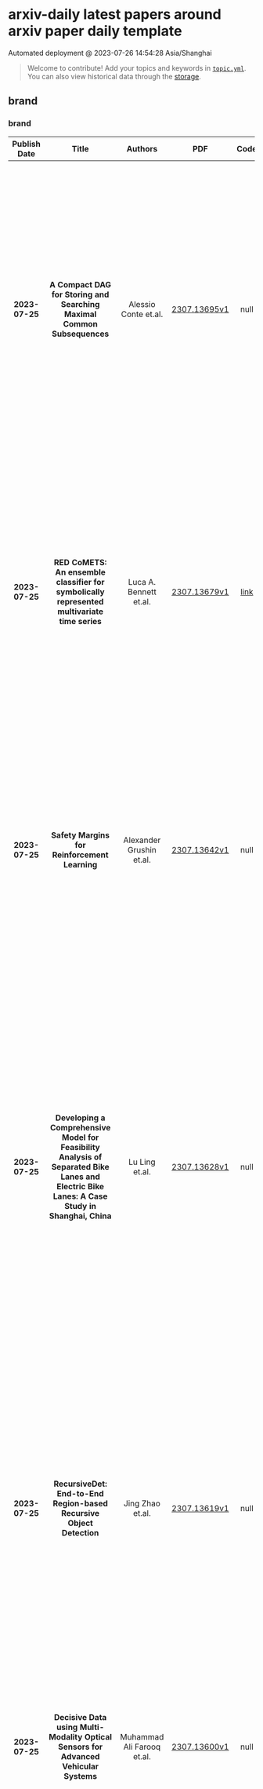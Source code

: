 # arxiv-daily latest papers around arxiv paper daily template
Automated deployment @ 2023-07-26 14:54:28 Asia/Shanghai
> Welcome to contribute! Add your topics and keywords in [`topic.yml`](https://github.com/wanghaisheng/arxiv-paper-daily-template/blob/main/database/topic.yml).
> You can also view historical data through the [storage](https://github.com/wanghaisheng/arxiv-paper-daily-template/blob/main/database/storage).

## brand

### brand
|Publish Date|Title|Authors|PDF|Code|Abstract|
| :---: | :---: | :---: | :---: | :---: | :---: |
|**2023-07-25**|**A Compact DAG for Storing and Searching Maximal Common Subsequences**|Alessio Conte et.al.|[2307.13695v1](http://arxiv.org/abs/2307.13695v1)|null|Maximal Common Subsequences (MCSs) between two strings X and Y are subsequences of both X and Y that are maximal under inclusion. MCSs relax and generalize the well known and widely used concept of Longest Common Subsequences (LCSs), which can be seen as MCSs of maximum length. While the number both LCSs and MCSs can be exponential in the length of the strings, LCSs have been long exploited for string and text analysis, as simple compact representations of all LCSs between two strings, built via dynamic programming or automata, have been known since the '70s. MCSs appear to have a more challenging structure: even listing them efficiently was an open problem open until recently, thus narrowing the complexity difference between the two problems, but the gap remained significant. In this paper we close the complexity gap: we show how to build DAG of polynomial size-in polynomial time-which allows for efficient operations on the set of all MCSs such as enumeration in Constant Amortized Time per solution (CAT), counting, and random access to the i-th element (i.e., rank and select operations). Other than improving known algorithmic results, this work paves the way for new sequence analysis methods based on MCSs.|
|**2023-07-25**|**RED CoMETS: An ensemble classifier for symbolically represented multivariate time series**|Luca A. Bennett et.al.|[2307.13679v1](http://arxiv.org/abs/2307.13679v1)|[link](https://github.com/zy18811/red-comets)|Multivariate time series classification is a rapidly growing research field with practical applications in finance, healthcare, engineering, and more. The complexity of classifying multivariate time series data arises from its high dimensionality, temporal dependencies, and varying lengths. This paper introduces a novel ensemble classifier called RED CoMETS (Random Enhanced Co-eye for Multivariate Time Series), which addresses these challenges. RED CoMETS builds upon the success of Co-eye, an ensemble classifier specifically designed for symbolically represented univariate time series, and extends its capabilities to handle multivariate data. The performance of RED CoMETS is evaluated on benchmark datasets from the UCR archive, where it demonstrates competitive accuracy when compared to state-of-the-art techniques in multivariate settings. Notably, it achieves the highest reported accuracy in the literature for the 'HandMovementDirection' dataset. Moreover, the proposed method significantly reduces computation time compared to Co-eye, making it an efficient and effective choice for multivariate time series classification.|
|**2023-07-25**|**Safety Margins for Reinforcement Learning**|Alexander Grushin et.al.|[2307.13642v1](http://arxiv.org/abs/2307.13642v1)|null|Any autonomous controller will be unsafe in some situations. The ability to quantitatively identify when these unsafe situations are about to occur is crucial for drawing timely human oversight in, e.g., freight transportation applications. In this work, we demonstrate that the true criticality of an agent's situation can be robustly defined as the mean reduction in reward given some number of random actions. Proxy criticality metrics that are computable in real-time (i.e., without actually simulating the effects of random actions) can be compared to the true criticality, and we show how to leverage these proxy metrics to generate safety margins, which directly tie the consequences of potentially incorrect actions to an anticipated loss in overall performance. We evaluate our approach on learned policies from APE-X and A3C within an Atari environment, and demonstrate how safety margins decrease as agents approach failure states. The integration of safety margins into programs for monitoring deployed agents allows for the real-time identification of potentially catastrophic situations.|
|**2023-07-25**|**Developing a Comprehensive Model for Feasibility Analysis of Separated Bike Lanes and Electric Bike Lanes: A Case Study in Shanghai, China**|Lu Ling et.al.|[2307.13628v1](http://arxiv.org/abs/2307.13628v1)|null|Electric bikes (e-bikes), including lightweight e-bikes with pedals and e-bikes in scooter form, are gaining popularity around the world because of their convenience and affordability. At the same time, e-bike-related accidents are also on the rise and many policymakers and practitioners are debating the feasibility of building e-bike lanes in their communities. By collecting e-bikes and bikes data in Shanghai City, the study first recalibrates the capacity of the conventional bike lane based on the traffic movement characteristics of the mixed bikes flow. Then, the study evaluates the traffic safety performance of the mixed bike flow in the conventional bike lane by the observed passing events. Finally, this study proposes a comprehensive model for evaluating the feasibility of building an e-bike lane by integrating the Analytic Hierarchy Process and fuzzy mathematics by considering the three objectives: capacity, safety, and budget constraint. The proposed model, one of the first of its kind, can be used to (i) evaluate the existing road capacity and safety performance improvement of a mixed bike flow with e-bikes and human-powered bikes by analyzing the mixed bike flow arrival rate and passing maneuvers, and (ii) quantify the changes to the road capacity and safety performance if a new e-bike lane is constructed. Numerical experiments are performed to calibrate the proposed model and evaluate its performance using non-motorized vehicles' trajectories in Shanghai, China. The numerical experiment results suggest that the proposed model can be used by policymakers and practitioners to evaluate the feasibility of building e-bike lanes.|
|**2023-07-25**|**RecursiveDet: End-to-End Region-based Recursive Object Detection**|Jing Zhao et.al.|[2307.13619v1](http://arxiv.org/abs/2307.13619v1)|null|End-to-end region-based object detectors like Sparse R-CNN usually have multiple cascade bounding box decoding stages, which refine the current predictions according to their previous results. Model parameters within each stage are independent, evolving a huge cost. In this paper, we find the general setting of decoding stages is actually redundant. By simply sharing parameters and making a recursive decoder, the detector already obtains a significant improvement. The recursive decoder can be further enhanced by positional encoding (PE) of the proposal box, which makes it aware of the exact locations and sizes of input bounding boxes, thus becoming adaptive to proposals from different stages during the recursion. Moreover, we also design centerness-based PE to distinguish the RoI feature element and dynamic convolution kernels at different positions within the bounding box. To validate the effectiveness of the proposed method, we conduct intensive ablations and build the full model on three recent mainstream region-based detectors. The RecusiveDet is able to achieve obvious performance boosts with even fewer model parameters and slightly increased computation cost. Codes are available at https://github.com/bravezzzzzz/RecursiveDet.|
|**2023-07-25**|**Decisive Data using Multi-Modality Optical Sensors for Advanced Vehicular Systems**|Muhammad Ali Farooq et.al.|[2307.13600v1](http://arxiv.org/abs/2307.13600v1)|null|Optical sensors have played a pivotal role in acquiring real world data for critical applications. This data, when integrated with advanced machine learning algorithms provides meaningful information thus enhancing human vision. This paper focuses on various optical technologies for design and development of state-of-the-art out-cabin forward vision systems and in-cabin driver monitoring systems. The focused optical sensors include Longwave Thermal Imaging (LWIR) cameras, Near Infrared (NIR), Neuromorphic/ event cameras, Visible CMOS cameras and Depth cameras. Further the paper discusses different potential applications which can be employed using the unique strengths of each these optical modalities in real time environment.|
|**2023-07-25**|**Multiwavelength observations of PSR J2021+4026 across a mode change reveal a phase shift in its X-ray emission**|M. Razzano et.al.|[2307.13580v1](http://arxiv.org/abs/2307.13580v1)|null|Context. We have investigated the multiwavelength emission of PSR J2021+4026, the only isolated gamma-ray pulsar known to be variable, which in October 2011 underwent a simultaneous change in gamma-ray flux and spin-down rate, followed by a second mode change in February 2018. Multiwavelength monitoring is crucial to understand the physics behind these events and how they may have affected the structure of the magnetosphere. Aims.The monitoring of pulse profile alignment is a powerful diagnostic tool for constraining magnetospheric reconfiguration. We aim to investigate timing or flux changes related to the variability of PSR J2021+4026 via multiwavelength observations, including gamma-ray observations from Fermi-LAT, X-ray observations from XMM-Newton, and a deep optical observation with the Gran Telescopio Canarias.Methods. We performed a detailed comparison of the timing features of the pulsar in gamma and X-rays and searched for any change in phase lag between the phaseogram peaks in these two energy bands. Although previous observations did not detect a counterpart in visible light, we also searched for optical emission that might have increased due to the mode change, making this pulsar detectable in the optical. Results.We have found a change in the gamma-to X-ray pulse profile alignment by 0.21$\pm$0.02 in phase, which indicates that the first mode change affected different regions of the pulsar magnetosphere. No optical counterpart was detected down to g'=26.1 and r'=25.3. Conclusions.We suggest that the observed phase shift could be related to a reconfiguration of the connection between the quadrupole magnetic field near the stellar surface and the dipole field that dominates at larger distances. This is consistent with the picture of X-ray emission coming from the heated polar cap and with the simultaneous flux and frequency derivative change observed during the mode changes.|
|**2023-07-25**|**XDLM: Cross-lingual Diffusion Language Model for Machine Translation**|Linyao Chen et.al.|[2307.13560v1](http://arxiv.org/abs/2307.13560v1)|null|Recently, diffusion models have excelled in image generation tasks and have also been applied to neural language processing (NLP) for controllable text generation. However, the application of diffusion models in a cross-lingual setting is less unexplored. Additionally, while pretraining with diffusion models has been studied within a single language, the potential of cross-lingual pretraining remains understudied. To address these gaps, we propose XDLM, a novel Cross-lingual diffusion model for machine translation, consisting of pretraining and fine-tuning stages. In the pretraining stage, we propose TLDM, a new training objective for mastering the mapping between different languages; in the fine-tuning stage, we build up the translation system based on the pretrained model. We evaluate the result on several machine translation benchmarks and outperformed both diffusion and Transformer baselines.|
|**2023-07-25**|**Network Traffic Classification based on Single Flow Time Series Analysis**|Josef Koumar et.al.|[2307.13434v1](http://arxiv.org/abs/2307.13434v1)|[link](https://github.com/koumajos/classificationbasedonsfts)|Network traffic monitoring using IP flows is used to handle the current challenge of analyzing encrypted network communication. Nevertheless, the packet aggregation into flow records naturally causes information loss; therefore, this paper proposes a novel flow extension for traffic features based on the time series analysis of the Single Flow Time series, i.e., a time series created by the number of bytes in each packet and its timestamp. We propose 69 universal features based on the statistical analysis of data points, time domain analysis, packet distribution within the flow timespan, time series behavior, and frequency domain analysis. We have demonstrated the usability and universality of the proposed feature vector for various network traffic classification tasks using 15 well-known publicly available datasets. Our evaluation shows that the novel feature vector achieves classification performance similar or better than related works on both binary and multiclass classification tasks. In more than half of the evaluated tasks, the classification performance increased by up to 5\%.|
|**2023-07-25**|**Multi-Objective Optimisation of URLLC-Based Metaverse Services**|Xinyu Gao et.al.|[2307.13429v1](http://arxiv.org/abs/2307.13429v1)|null|Metaverse aims for building a fully immersive virtual shared space, where the users are able to engage in various activities. To successfully deploy the service for each user, the Metaverse service provider and network service provider generally localise the user first and then support the communication between the base station (BS) and the user. A reconfigurable intelligent surface (RIS) is capable of creating a reflected link between the BS and the user to enhance line-of-sight. Furthermore, the new key performance indicators (KPIs) in Metaverse, such as its energy-consumption-dependent total service cost and transmission latency, are often overlooked in ultra-reliable low latency communication (URLLC) designs, which have to be carefully considered in next-generation URLLC (xURLLC) regimes. In this paper, our design objective is to jointly optimise the transmit power, the RIS phase shifts, and the decoding error probability to simultaneously minimise the total service cost and transmission latency and approach the Pareto Front (PF). We conceive a twin-stage central controller, which aims for localising the users first and then supports the communication between the BS and users. In the first stage, we localise the Metaverse users, where the stochastic gradient descent (SGD) algorithm is invoked for accurate user localisation. In the second stage, a meta-learning-based position-dependent multi-objective soft actor and critic (MO-SAC) algorithm is proposed to approach the PF between the total service cost and transmission latency and to further optimise the latency-dependent reliability. Our numerical results demonstrate that ...|
|**2023-07-25**|**A signal processing interpretation of noise-reduction convolutional neural networks**|Luis A. Zavala-Mondragón et.al.|[2307.13425v1](http://arxiv.org/abs/2307.13425v1)|null|Encoding-decoding CNNs play a central role in data-driven noise reduction and can be found within numerous deep-learning algorithms. However, the development of these CNN architectures is often done in ad-hoc fashion and theoretical underpinnings for important design choices is generally lacking. Up to this moment there are different existing relevant works that strive to explain the internal operation of these CNNs. Still, these ideas are either scattered and/or may require significant expertise to be accessible for a bigger audience. In order to open up this exciting field, this article builds intuition on the theory of deep convolutional framelets and explains diverse ED CNN architectures in a unified theoretical framework. By connecting basic principles from signal processing to the field of deep learning, this self-contained material offers significant guidance for designing robust and efficient novel CNN architectures.|
|**2023-07-25**|**Co-Design of Out-of-Distribution Detectors for Autonomous Emergency Braking Systems**|Michael Yuhas et.al.|[2307.13419v1](http://arxiv.org/abs/2307.13419v1)|null|Learning enabled components (LECs), while critical for decision making in autonomous vehicles (AVs), are likely to make incorrect decisions when presented with samples outside of their training distributions. Out-of-distribution (OOD) detectors have been proposed to detect such samples, thereby acting as a safety monitor, however, both OOD detectors and LECs require heavy utilization of embedded hardware typically found in AVs. For both components, there is a tradeoff between non-functional and functional performance, and both impact a vehicle's safety. For instance, giving an OOD detector a longer response time can increase its accuracy at the expense of the LEC. We consider an LEC with binary output like an autonomous emergency braking system (AEBS) and use risk, the combination of severity and occurrence of a failure, to model the effect of both components' design parameters on each other's functional and non-functional performance, as well as their impact on system safety. We formulate a co-design methodology that uses this risk model to find the design parameters for an OOD detector and LEC that decrease risk below that of the baseline system and demonstrate it on a vision based AEBS. Using our methodology, we achieve a 42.3% risk reduction while maintaining equivalent resource utilization.|
|**2023-07-25**|**Hybrid Goldstone Modes from the Double Copy Bootstrap**|Yang Li et.al.|[2307.13418v1](http://arxiv.org/abs/2307.13418v1)|null|We perform a systematic classification of scalar field theories whose amplitudes admit a double copy formulation and identify two building blocks at 4-point and 13 at 5-point. Using the 4-point blocks as bootstrap seeds, this naturally leads to a single copy theory that is a gauged NLSM. Moreover, its double copy includes a novel theory that can be written in terms of Lovelock invariants of an induced metric, and includes Dirac-Born-Infeld and the special Galileon in specific limits. The amplitudes of these Goldstone modes have two distinct soft behaviour regimes, corresponding to a hybrid of non-linear symmetries.|
|**2023-07-25**|**Probe thermometry with continuous measurements**|Julia Boeyens et.al.|[2307.13407v1](http://arxiv.org/abs/2307.13407v1)|null|Temperature estimation plays a vital role across natural sciences. A standard approach is provided by probe thermometry, where a probe is brought into contact with the sample and examined after a certain amount of time has passed. In many situations however, continuously monitoring the probe may be preferred. Here, we consider a minimal model, where the probe is provided by a two-level system coupled to a thermal reservoir. Monitoring thermally activated transitions enables real-time estimation of temperature with increasing accuracy over time. Within this framework we comprehensively investigate thermometry in both bosonic and fermionic environments employing a Bayesian approach. Furthermore, we explore adaptive strategies and find a significant improvement on the precision. Additionally, we examine the impact of noise and find that adaptive strategies may suffer more than non-adaptive ones for short observation times. While our main focus is on thermometry, our results are easily extended to the estimation of other environmental parameters, such as chemical potentials and transition rates.|
|**2023-07-25**|**Towards Bridging the Digital Language Divide**|Gábor Bella et.al.|[2307.13405v1](http://arxiv.org/abs/2307.13405v1)|null|It is a well-known fact that current AI-based language technology -- language models, machine translation systems, multilingual dictionaries and corpora -- focuses on the world's 2-3% most widely spoken languages. Recent research efforts have attempted to expand the coverage of AI technology to `under-resourced languages.' The goal of our paper is to bring attention to a phenomenon that we call linguistic bias: multilingual language processing systems often exhibit a hardwired, yet usually involuntary and hidden representational preference towards certain languages. Linguistic bias is manifested in uneven per-language performance even in the case of similar test conditions. We show that biased technology is often the result of research and development methodologies that do not do justice to the complexity of the languages being represented, and that can even become ethically problematic as they disregard valuable aspects of diversity as well as the needs of the language communities themselves. As our attempt at building diversity-aware language resources, we present a new initiative that aims at reducing linguistic bias through both technological design and methodology, based on an eye-level collaboration with local communities.|
|**2023-07-25**|**Predicting Code Coverage without Execution**|Michele Tufano et.al.|[2307.13383v1](http://arxiv.org/abs/2307.13383v1)|[link](https://github.com/microsoft/coverage-eval)|Code coverage is a widely used metric for quantifying the extent to which program elements, such as statements or branches, are executed during testing. Calculating code coverage is resource-intensive, requiring code building and execution with additional overhead for the instrumentation. Furthermore, computing coverage of any snippet of code requires the whole program context. Using Machine Learning to amortize this expensive process could lower the cost of code coverage by requiring only the source code context, and the task of code coverage prediction can be a novel benchmark for judging the ability of models to understand code. We propose a novel benchmark task called Code Coverage Prediction for Large Language Models (LLMs). We formalize this task to evaluate the capability of LLMs in understanding code execution by determining which lines of a method are executed by a given test case and inputs. We curate and release a dataset we call COVERAGEEVAL by executing tests and code from the HumanEval dataset and collecting code coverage information. We report the performance of four state-of-the-art LLMs used for code-related tasks, including OpenAI's GPT-4 and GPT-3.5-Turbo, Google's BARD, and Anthropic's Claude, on the Code Coverage Prediction task. Finally, we argue that code coverage as a metric and pre-training data source are valuable for overall LLM performance on software engineering tasks.|
|**2023-07-25**|**Submodular Reinforcement Learning**|Manish Prajapat et.al.|[2307.13372v1](http://arxiv.org/abs/2307.13372v1)|[link](https://github.com/manish-pra/non-additive-rl)|In reinforcement learning (RL), rewards of states are typically considered additive, and following the Markov assumption, they are $\textit{independent}$ of states visited previously. In many important applications, such as coverage control, experiment design and informative path planning, rewards naturally have diminishing returns, i.e., their value decreases in light of similar states visited previously. To tackle this, we propose $\textit{submodular RL}$ (SubRL), a paradigm which seeks to optimize more general, non-additive (and history-dependent) rewards modelled via submodular set functions which capture diminishing returns. Unfortunately, in general, even in tabular settings, we show that the resulting optimization problem is hard to approximate. On the other hand, motivated by the success of greedy algorithms in classical submodular optimization, we propose SubPO, a simple policy gradient-based algorithm for SubRL that handles non-additive rewards by greedily maximizing marginal gains. Indeed, under some assumptions on the underlying Markov Decision Process (MDP), SubPO recovers optimal constant factor approximations of submodular bandits. Moreover, we derive a natural policy gradient approach for locally optimizing SubRL instances even in large state- and action- spaces. We showcase the versatility of our approach by applying SubPO to several applications, such as biodiversity monitoring, Bayesian experiment design, informative path planning, and coverage maximization. Our results demonstrate sample efficiency, as well as scalability to high-dimensional state-action spaces.|
|**2023-07-25**|**Computational Guarantees for Doubly Entropic Wasserstein Barycenters via Damped Sinkhorn Iterations**|Lénaïc Chizat et.al.|[2307.13370v1](http://arxiv.org/abs/2307.13370v1)|null|We study the computation of doubly regularized Wasserstein barycenters, a recently introduced family of entropic barycenters governed by inner and outer regularization strengths. Previous research has demonstrated that various regularization parameter choices unify several notions of entropy-penalized barycenters while also revealing new ones, including a special case of debiased barycenters. In this paper, we propose and analyze an algorithm for computing doubly regularized Wasserstein barycenters. Our procedure builds on damped Sinkhorn iterations followed by exact maximization/minimization steps and guarantees convergence for any choice of regularization parameters. An inexact variant of our algorithm, implementable using approximate Monte Carlo sampling, offers the first non-asymptotic convergence guarantees for approximating Wasserstein barycenters between discrete point clouds in the free-support/grid-free setting.|
|**2023-07-25**|**Continuous sensing and parameter estimation with the boundary time-crystal**|Albert Cabot et.al.|[2307.13277v1](http://arxiv.org/abs/2307.13277v1)|null|A boundary time-crystal is a quantum many-body system whose dynamics is governed by the competition between coherent driving and collective dissipation. It is composed of N two-level systems and features a transition between a stationary phase and an oscillatory one. The fact that the system is open allows to continuously monitor its quantum trajectories and to analyze their dependence on parameter changes. This enables the realization of a sensing device whose performance we investigate as a function of the monitoring time T and of the system size N. We find that the best achievable sensitivity is proportional to $\sqrt{T}N$, i.e., it follows the standard quantum limit in time and Heisenberg scaling in the particle number. This theoretical scaling can be achieved in the oscillatory time-crystal phase and it is rooted in emergent quantum correlations. The main challenge is, however, to tap this capability in a measurement protocol that is experimentally feasible. We demonstrate that the standard quantum limit can be surpassed by cascading two time-crystals, where the quantum trajectories of one time-crystal are used as input for the other one.|
|**2023-07-25**|**Ellipsoidal superpotentials and stationary descendants**|Grigory Mikhalkin et.al.|[2307.13252v1](http://arxiv.org/abs/2307.13252v1)|null|We compute stationary gravitational descendants in symplectic ellipsoids of any dimension, and use these to derive a number of new recursive formula for punctured curve counts in symplectic manifolds with ellipsoidal ends. Along the way we develop a framework in which punctured curve counts can be explicitly computed using the standard complex structure on affine space. Finally, we initiate the study of "infinitesimal symplectic cobordisms", which serve as elementary building blocks for symplectic cobordisms between ellipsoids.|
|**2023-07-25**|**BIM-to-BRICK: Using graph modeling for IoT/BMS and spatial semantic data interoperability within digital data models of buildings**|Filippo Vittori et.al.|[2307.13197v1](http://arxiv.org/abs/2307.13197v1)|null|The holistic management of a building requires data from heterogeneous sources such as building management systems (BMS), Internet-of-Things (IoT) sensor networks, and building information models. Data interoperability is a key component to eliminate silos of information, and using semantic web technologies like the BRICK schema, an effort to standardize semantic descriptions of the physical, logical, and virtual assets in buildings and the relationships between them, is a suitable approach. However, current data integration processes can involve significant manual interventions. This paper presents a methodology to automatically collect, assemble, and integrate information from a building information model to a knowledge graph. The resulting application, called BIM-to-BRICK, is run on the SDE4 building located in Singapore. BIM-to-BRICK generated a bidirectional link between a BIM model of 932 instances and experimental data collected for 17 subjects into 458 BRICK objects and 1219 relationships in 17 seconds. The automation of this approach can be compared to traditional manual mapping of data types. This scientific innovation incentivizes the convergence of disparate data types and structures in built-environment applications.|
|**2023-07-24**|**Evaluating the reliability of automatically generated pedestrian and bicycle crash surrogates**|Agnimitra Sengupta et.al.|[2307.13178v1](http://arxiv.org/abs/2307.13178v1)|null|Vulnerable road users (VRUs), such as pedestrians and bicyclists, are at a higher risk of being involved in crashes with motor vehicles, and crashes involving VRUs also are more likely to result in severe injuries or fatalities. Signalized intersections are a major safety concern for VRUs due to their complex and dynamic nature, highlighting the need to understand how these road users interact with motor vehicles and deploy evidence-based countermeasures to improve safety performance. Crashes involving VRUs are relatively infrequent, making it difficult to understand the underlying contributing factors. An alternative is to identify and use conflicts between VRUs and motorized vehicles as a surrogate for safety performance. Automatically detecting these conflicts using a video-based systems is a crucial step in developing smart infrastructure to enhance VRU safety. The Pennsylvania Department of Transportation conducted a study using video-based event monitoring system to assess VRU and motor vehicle interactions at fifteen signalized intersections across Pennsylvania to improve VRU safety performance. This research builds on that study to assess the reliability of automatically generated surrogates in predicting confirmed conflicts using advanced data-driven models. The surrogate data used for analysis include automatically collectable variables such as vehicular and VRU speeds, movements, post-encroachment time, in addition to manually collected variables like signal states, lighting, and weather conditions. The findings highlight the varying importance of specific surrogates in predicting true conflicts, some being more informative than others. The findings can assist transportation agencies to collect the right types of data to help prioritize infrastructure investments, such as bike lanes and crosswalks, and evaluate their effectiveness.|
|**2023-07-24**|**A Differentially Private Weighted Empirical Risk Minimization Procedure and its Application to Outcome Weighted Learning**|Spencer Giddens et.al.|[2307.13127v1](http://arxiv.org/abs/2307.13127v1)|null|It is commonplace to use data containing personal information to build predictive models in the framework of empirical risk minimization (ERM). While these models can be highly accurate in prediction, results obtained from these models with the use of sensitive data may be susceptible to privacy attacks. Differential privacy (DP) is an appealing framework for addressing such data privacy issues by providing mathematically provable bounds on the privacy loss incurred when releasing information from sensitive data. Previous work has primarily concentrated on applying DP to unweighted ERM. We consider an important generalization to weighted ERM (wERM). In wERM, each individual's contribution to the objective function can be assigned varying weights. In this context, we propose the first differentially private wERM algorithm, backed by a rigorous theoretical proof of its DP guarantees under mild regularity conditions. Extending the existing DP-ERM procedures to wERM paves a path to deriving privacy-preserving learning methods for individualized treatment rules, including the popular outcome weighted learning (OWL). We evaluate the performance of the DP-wERM application to OWL in a simulation study and in a real clinical trial of melatonin for sleep health. All empirical results demonstrate the viability of training OWL models via wERM with DP guarantees while maintaining sufficiently useful model performance. Therefore, we recommend practitioners consider implementing the proposed privacy-preserving OWL procedure in real-world scenarios involving sensitive data.|
|**2023-07-24**|**Conformal prediction for frequency-severity modeling**|Helton Graziadei et.al.|[2307.13124v1](http://arxiv.org/abs/2307.13124v1)|[link](https://github.com/heltongraziadei/conformal-fs)|We present a nonparametric model-agnostic framework for building prediction intervals of insurance claims, with finite sample statistical guarantees, extending the technique of split conformal prediction to the domain of two-stage frequency-severity modeling. The effectiveness of the framework is showcased with simulated and real datasets. When the underlying severity model is a random forest, we extend the two-stage split conformal prediction procedure, showing how the out-of-bag mechanism can be leveraged to eliminate the need for a calibration set and to enable the production of prediction intervals with adaptive width.|
|**2023-07-24**|**Automatic Infant Respiration Estimation from Video: A Deep Flow-based Algorithm and a Novel Public Benchmark**|Sai Kumar Reddy Manne et.al.|[2307.13110v1](http://arxiv.org/abs/2307.13110v1)|[link](https://github.com/ostadabbas/infant-respiration-estimation)|Respiration is a critical vital sign for infants, and continuous respiratory monitoring is particularly important for newborns. However, neonates are sensitive and contact-based sensors present challenges in comfort, hygiene, and skin health, especially for preterm babies. As a step toward fully automatic, continuous, and contactless respiratory monitoring, we develop a deep-learning method for estimating respiratory rate and waveform from plain video footage in natural settings. Our automated infant respiration flow-based network (AIRFlowNet) combines video-extracted optical flow input and spatiotemporal convolutional processing tuned to the infant domain. We support our model with the first public annotated infant respiration dataset with 125 videos (AIR-125), drawn from eight infant subjects, set varied pose, lighting, and camera conditions. We include manual respiration annotations and optimize AIRFlowNet training on them using a novel spectral bandpass loss function. When trained and tested on the AIR-125 infant data, our method significantly outperforms other state-of-the-art methods in respiratory rate estimation, achieving a mean absolute error of $\sim$2.9 breaths per minute, compared to $\sim$4.7--6.2 for other public models designed for adult subjects and more uniform environments.|
|**2023-07-24**|**Label Noise: Correcting a Correction**|William Toner et.al.|[2307.13100v1](http://arxiv.org/abs/2307.13100v1)|null|Training neural network classifiers on datasets with label noise poses a risk of overfitting them to the noisy labels. To address this issue, researchers have explored alternative loss functions that aim to be more robust. However, many of these alternatives are heuristic in nature and still vulnerable to overfitting or underfitting. In this work, we propose a more direct approach to tackling overfitting caused by label noise. We observe that the presence of label noise implies a lower bound on the noisy generalised risk. Building upon this observation, we propose imposing a lower bound on the empirical risk during training to mitigate overfitting. Our main contribution is providing theoretical results that yield explicit, easily computable bounds on the minimum achievable noisy risk for different loss functions. We empirically demonstrate that using these bounds significantly enhances robustness in various settings, with virtually no additional computational cost.|
|**2023-07-24**|**Fairness Under Demographic Scarce Regime**|Patrik Joslin Kenfack et.al.|[2307.13081v1](http://arxiv.org/abs/2307.13081v1)|[link](https://github.com/patrikken/fair-dsr)|Most existing works on fairness assume the model has full access to demographic information. However, there exist scenarios where demographic information is partially available because a record was not maintained throughout data collection or due to privacy reasons. This setting is known as demographic scarce regime. Prior research have shown that training an attribute classifier to replace the missing sensitive attributes (proxy) can still improve fairness. However, the use of proxy-sensitive attributes worsens fairness-accuracy trade-offs compared to true sensitive attributes. To address this limitation, we propose a framework to build attribute classifiers that achieve better fairness-accuracy trade-offs. Our method introduces uncertainty awareness in the attribute classifier and enforces fairness on samples with demographic information inferred with the lowest uncertainty. We show empirically that enforcing fairness constraints on samples with uncertain sensitive attributes is detrimental to fairness and accuracy. Our experiments on two datasets showed that the proposed framework yields models with significantly better fairness-accuracy trade-offs compared to classic attribute classifiers. Surprisingly, our framework outperforms models trained with constraints on the true sensitive attributes.|
|**2023-07-24**|**Orthogonal-view Microscope for the Biomechanics Investigations of Aquatic Organisms**|Brian T. Le et.al.|[2307.13079v1](http://arxiv.org/abs/2307.13079v1)|null|Microscopes are essential for biomechanics and hydrodynamical investigation of small aquatic organisms. We report a DIY microscope (GLUBscope) that enables the visualization of organisms from two orthogonal imaging planes (top and side views). Compared to conventional imaging systems, this approach provides a comprehensive visualization strategy of organisms, which could have complex shapes and morphologies. The microscope was constructed by combining custom 3D-printed parts and off-the-shelf components. The system is designed for modularity and reconfigurability. Open-source design files and build instructions are provided in this report. Additionally, proof of use experiments, particularly with Hydra and other organisms that combine the GLUBscope with an analysis pipeline, were demonstrated. Beyond the applications demonstrated, the system can be used or modified for various imaging applications.|
|**2023-07-24**|**The IceCube-Gen2 Collaboration -- Contributions to the 38th International Cosmic Ray Conference (ICRC2023)**|IceCube-Gen2 et.al.|[2307.13048v1](http://arxiv.org/abs/2307.13048v1)|null|IceCube-Gen2 is a planned next-generation neutrino observatory at the South Pole that builds upon the successful design of IceCube. Integrating two complementary detection technologies for neutrinos, optical and radio Cherenkov emission, in combination with a surface array for cosmic ray air shower detection, IceCube-Gen2 will cover a broad neutrino energy range from MeV to EeV. This index of contributions to the 38th International Cosmic Ray Conference in Nagoya, Japan (July 26 - August 3, 2023) describes research and development efforts for IceCube-Gen2. Included are summaries of the design, status, and sensitivity of the IceCube-Gen2 optical, surface, and radio components; performance studies of next-generation optical sensors detecting optical Cherenkov radiation from cosmic ray and neutrino events; reconstruction techniques of radio and optical events in terms of energy, direction, and neutrino flavor; and sensitivity studies of astrophysical neutrino flavors, diffuse neutrino fluxes, and cosmic ray anisotropies. Contributions related to IceCube and the scheduled IceCube Upgrade are available in a separate collection.|
|**2023-07-24**|**Multipoint fishnet Feynman diagrams: sequential splitting**|Francesco Aprile et.al.|[2307.12984v1](http://arxiv.org/abs/2307.12984v1)|null|We study fishnet Feynman diagrams defined by a certain triangulation of a planar n-gon, with massless scalars propagating along and across the cuts. Our solution theory uses the technique of Separation of Variables, in combination with the theory of symmetric polynomials and Mellin space. The n-point split-ladders are solved by a recursion where all building blocks are made fully explicit. In particular, we find an elegant formula for the coefficient functions of the light-cone leading logs. When the diagram grows into a fishnet, we obtain new results exploiting a Cauchy identity decomposition of the measure over separated variables. This leads to an elementary proof of the Basso-Dixon formula at 4-points, while at n-points it provides a natural OPE-like stratification of the diagram. Finally, we propose an independent approach based on ``stampede" combinatorics to study the light-cone behaviour of the diagrams as the partition function of a certain vertex model.|
